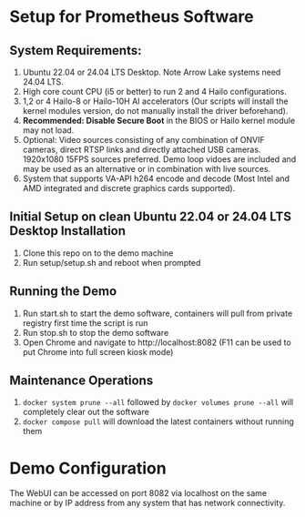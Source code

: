 # Setup for Prometheus Software

## System Requirements:

1. Ubuntu 22.04 or 24.04 LTS Desktop. Note Arrow Lake systems need 24.04 LTS.
2. High core count CPU (i5 or better) to run 2 and 4 Hailo configurations. 
3. 1,2 or 4 Hailo-8 or Hailo-10H AI accelerators (Our scripts will install the kernel modules version, do not manually install the driver beforehand).
4. **Recommended: Disable Secure Boot** in the BIOS or Hailo kernel module may not load.
5. Optional: Video sources consisting of any combination of ONVIF cameras, direct RTSP links and directly attached USB cameras. 1920x1080 15FPS sources preferred. Demo loop vidoes are included and may be used as an alternative or in combination with live sources.
6. System that supports VA-API h264 encode and decode (Most Intel and AMD integrated and discrete graphics cards supported).

## Initial Setup on clean Ubuntu 22.04 or 24.04 LTS Desktop Installation

1. Clone this repo on to the demo machine
2. Run setup/setup.sh and reboot when prompted

## Running the Demo

1. Run start.sh to start the demo software, containers will pull from private registry first time the script is run
2. Run stop.sh to stop the demo software
3. Open Chrome and navigate to http://localhost:8082 (F11 can be used to put Chrome into full screen kiosk mode)

## Maintenance Operations

1. `docker system prune --all` followed by `docker volumes prune --all` will completely clear out the software
2. `docker compose pull` will download the latest containers without running them 

# Demo Configuration

The WebUI can be accessed on port 8082 via localhost on the same machine or by IP address from any system that has network connectivity.
